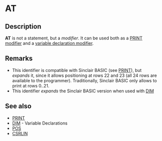 # AT


## Description

**AT** is not a statement, but a _modifier_.
It can be used both as a [PRINT modifier](print.md#modifiers.md) and a [variable declaration modifier](dim.md).

## Remarks

* This identifier is compatible with Sinclair BASIC (see [PRINT](print.md)), but _expands_ it, since it allows positioning at rows 22 and 23 (all 24 rows are available to the programmer). Traditionally, Sinclair BASIC only allows to print at rows 0..21.
* This identifier _expands_ the Sinclair BASIC version when used with [DIM](dim.md)

## See also

* [PRINT](print.md)
* [DIM](dim.md) - Variable Declarations
* [POS](library/pos.md)
* [CSRLIN](library/csrlin.md)
